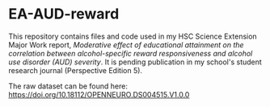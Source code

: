# EA-AUD-reward

This repository contains files and code used in my HSC Science Extension Major Work report, *Moderative effect of educational attainment on the correlation between alcohol-specific reward responsiveness and alcohol use disorder (AUD) severity*. It is pending publication in my school's student research journal (Perspective Edition 5).

The raw dataset can be found here: https://doi.org/10.18112/OPENNEURO.DS004515.V1.0.0
